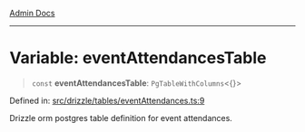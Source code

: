 [Admin Docs](/)

***

# Variable: eventAttendancesTable

> `const` **eventAttendancesTable**: `PgTableWithColumns`\<\{\}\>

Defined in: [src/drizzle/tables/eventAttendances.ts:9](https://github.com/Suyash878/talawa-api/blob/dd80c416ddd46afdb07c628dc824194bc09930cc/src/drizzle/tables/eventAttendances.ts#L9)

Drizzle orm postgres table definition for event attendances.
